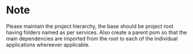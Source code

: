 # Note
Please maintain the project hierarchy, the base should be project root having folders named as per services. Also create a parent pom so that the main dependencies are imported from the root to each of the individual applications whereever applicable.

